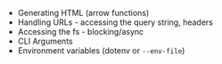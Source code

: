 - Generating HTML (arrow functions)
- Handling URLs - accessing the query string, headers 
- Accessing the fs - blocking/async
- CLI Arguments 
- Environment variables (dotenv or `--env-file`)
